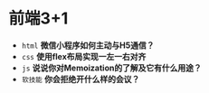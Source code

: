 # 前端3+1
- `html` **微信小程序如何主动与H5通信？**
- `css` **使用flex布局实现一左一右对齐**
- `js` **说说你对Memoization的了解及它有什么用途？**
- `软技能` **你会拒绝开什么样的会议？**

